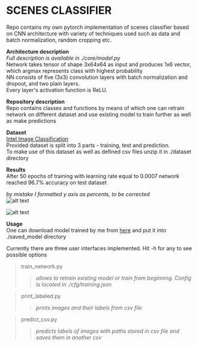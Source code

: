 # SCENES CLASSIFIER

Repo contains my own pytorch implementation of scenes classifier based on CNN architecture with variety of techniques used such as data and batch normalization, random cropping etc. 

**Architecture description**  
    *Full description is available in ./core/model.py*  
    Network takes tensor of shape 3x64x64 as input and produces 1x6 vector, which argmax represents class with highest probability  
    NN consists of five (3x3) convolution layers with batch normalization and dropout, and two plain layers.  
    Every layer's activation function is ReLU.   

**Repository description**  
  Repo contains classes and functions by means of which one can retrain network on different dataset and use existing model to train further as well as make predictions 

**Dataset**  
[Intel Image Classification](https://www.kaggle.com/puneet6060/intel-image-classification)  
  Provided dataset is split into 3 parts - training, test and prediction.  
  To make use of this dataset as well as defined csv files unzip it in ./dataset directory

**Results**  
  After 50 epochs of training with learning rate equal to 0.0007 network reached 96.7% accuracy on test dataset

*by mistake I formatted y axis as percents, to be corrected*  
![alt text](https://i.ibb.co/JdLGcwT/loss-2.png "Loss")  

![alt text](https://i.ibb.co/hLC2NYw/accuracy-1.png "Accuracy")

**Usage**  
  One can download model trained by me from [here](https://drive.google.com/open?id=1-W7ngLSqIGHkIU8kvBTlO04XSrNr1udp) and put it into ./saved_model directory


Currently there are three user interfaces implemented. Hit -h for any to see possible options
>train_network.py    
>> *allows to retrain existing model or train from beginning. Config is located in ./cfg/training.json*

>print_labeled.py
>> *prints images and their labels from csv file* 

>predict_csv.py
>> *predicts labels of images with paths stored in csv file and saves them in another csv* 

